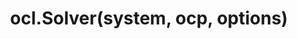 ---
title: ocl.Solver(system, ocp, options)
position: 
type: Function
description: Creates a solver object that discretizes the given system and optimal control problem, and calls the underlying optimizer.
parameters:
  - name: system
  	type: OclSystem
    content: The system dynamics
  - name: ocp
  	type: OclOCP
  	content: The optimal control problem
  - name: options
    type: struct
    content: Options struct, can be created with OclOptions()
returns:
  - name: solver
    type: OclSolver
    content:
methods: 
  - name: initialGuess = getInitialGuess()
  	parameters:
  	returns:
    	- name: initialGuess
    	  type: OclVariable
    	  content: Structure variable for setting the initial guess
  - name: solution = solve(initialGuess)
    parameters:
	    - name: initialGuess
	      type: OclVariable
	      content: Provide a good initial guess
    returns: 
    	- name: solution
    	  type: OclVariable
    	  content: The solution of the OCP
content_markdown:
left_code_blocks:
  - code_block: |-
      ocl = OclSolver(system,ocp,options);
      initialGuess = ocl.getInitialGuess();
      initialGuess.set(3);
      solutions = ocl.solve(initialGuess);
    title: Code Example
    language: Matlab
---